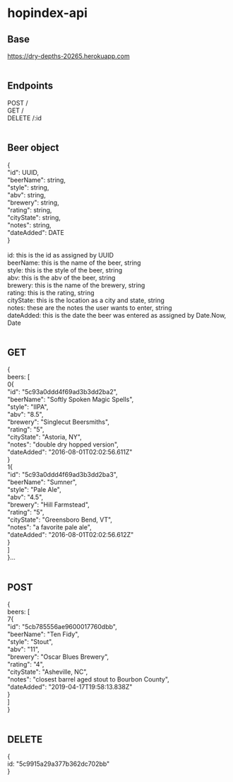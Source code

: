 # hopindex-api

## Base<br>
https://dry-depths-20265.herokuapp.com<br>
<br>
## Endpoints<br>
POST /<br>
GET /<br>
DELETE /:id<br>
<br>
## Beer object<br>
{<br>
	"id": UUID,<br>
	"beerName": string,<br>
	"style": string,<br>
	"abv": string,<br>
	"brewery": string,<br>
	"rating": string,<br>
	"cityState": string,<br>
	"notes": string,<br>
	"dateAdded": DATE<br>
}<br>
<br>
id: this is the id as assigned by UUID<br>
beerName: this is the name of the beer, string<br>
style: this is the style of the beer, string<br>
abv: this is the abv of the beer, string<br>
brewery: this is the name of the brewery, string<br>
rating: this is the rating, string<br>
cityState: this is the location as a city and state, string<br>
notes: these are the notes the user wants to enter, string<br>
dateAdded: this is the date the beer was entered as assigned by Date.Now, Date<br>
<br>
## GET<br>
{<br>
	beers: [<br>
		0{<br>
		  "id": "5c93a0ddd4f69ad3b3dd2ba2",<br>
		  "beerName": "Softly Spoken Magic Spells",<br>
		  "style": "IIPA",<br>
		  "abv": "8.5",<br>
		  "brewery": "Singlecut Beersmiths",<br>
		  "rating": "5",<br>
		  "cityState": "Astoria, NY",<br>
		  "notes": "double dry hopped version",<br>
		  "dateAdded": "2016-08-01T02:02:56.611Z"<br>
		}<br>
		1{<br>
		  "id": "5c93a0ddd4f69ad3b3dd2ba3",<br>
		  "beerName": "Sumner",<br>
		  "style": "Pale Ale",<br>
		  "abv": "4.5",<br>
		  "brewery": "Hill Farmstead",<br>
		  "rating": "5",<br>
		  "cityState": "Greensboro Bend, VT",<br>
		  "notes": "a favorite pale ale",<br>
		  "dateAdded": "2016-08-01T02:02:56.612Z"<br>
		}<br>
	]<br>
}...<br>
<br>
## POST<br>
{<br>
	beers: [<br>
		7{<br>
		  "id": "5cb785556ae9600017760dbb",<br>
		  "beerName": "Ten Fidy",<br>
		  "style": "Stout",<br>
		  "abv": "11",<br>
		  "brewery": "Oscar Blues Brewery",<br>
		  "rating": "4",<br>
		  "cityState": "Asheville, NC",<br>
		  "notes": "closest barrel aged stout to Bourbon County",<br>
		  "dateAdded": "2019-04-17T19:58:13.838Z"<br>
		}<br>
	]<br>
}<br>
<br>
## DELETE<br>
{<br>
	id: "5c9915a29a377b362dc702bb"<br>
}
